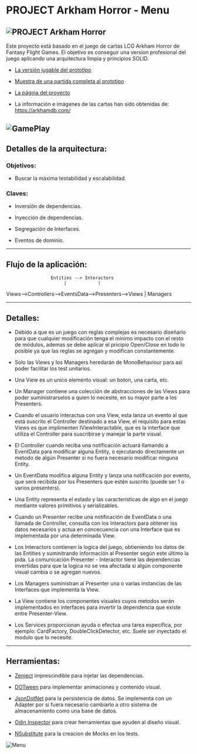 # PROJECT Arkham Horror - Menu

![PROJECT Arkham Horror](https://www.rosalesnavas.com/images/logo_with_text_black.png)
---
Este proyecto está basado en el juego de cartas LCG Arkham Horror de Fantasy Flight Games.
El objetivo es conseguir una version profesional del juego aplicando una arquitectura limpia y principios SOLID.

* [La versión jugable del prototipo](https://github.com/Todorcevic/Project-ARKHAM-HORROR)
 
* [Muestra de una partida completa al prototipo](https://www.youtube.com/watch?v=pvBs5DNNExE)

* [La página del proyecto](https://www.rosalesnavas.com/arkham)

* La información e imágenes de las cartas han sido obtenidas de: https://arkhamdb.com/
 
 ![GamePlay](https://www.rosalesnavas.com/images/portfolio/arkham/2.jpg)
---

## Detalles de la arquitectura:

### Objetivos:

* Buscar la máxima testabilidad y escalabilidad.

### Claves:

* Inversión de dependencias.

* Inyección de dependencias.

* Segregación de Interfaces.

* Eventos de dominio.

---
## Flujo de la aplicación:

					 Entities --> Interactors
						  |	   		   |
Views-->Controllers-->EventsData-->Presenters-->Views
									       |
									    Managers

---
## Detalles:

* Debido a que es un juego con reglas complejas es necesario diseñarlo para que cualquier modificación tenga el mínimo impacto con el resto de módulos,
ademas se debe aplicar el pricipio Open/Close en todo lo posible ya que las reglas se agregan y modifican constantemente.

* Solo las Views y los Managers heredarán de MonoBehaviour para así poder facilitar los test unitarios.

* Una View es un unico elemento visual: un boton, una carta, etc.

* Un Manager contiene una colección de abstracciones de las Views para poder suministrarselos a quien lo necesite, en su mayor parte a los Presenters.

* Cuando el usuario interactua con una View, esta lanza un evento al que está suscrito el Controller destinado a esa View, el requisito para estas Views
es que implimenten IViewInteractable, que es la interface que utiliza el Controller para suscribirse y manejar la parte visual.

* El Controller cuando reciba una notificación actuará llamando a EventData para modificar alguna Entity, o ejecutando directamente un metodo de algún Presenter si no fuera necesario modificar ninguna Entity.

* Un EventData modifica alguna Entity y lanza una notificación por evento, que será recibida por los Presenters que estén suscrito (puede ser 1 o varios presenters).

* Una Entity representa el estado y las caracteristicas de algo en el juego mediante valores primitivos y serializables.

* Cuando un Presenter recibe una notificación de EventData o una llamada de Controller, consulta con los Interactors para obtener los datos necesarios y 
actua en concecuencia con una Interface que es implementada por una determinada View. 

* Los Interactors contienen la logica del juego, obtieniendo los datos de las Entities y suminitrando información al Presenter según este último la pida. La comunicación Presenter - Interactor tiene las dependencias invertidas para que la logica no se vea afectada si algún componente visual cambia o se agregan nuevos.

* Los Managers suministran al Presenter una o varias instancias de las Interfaces que implementa la View.

* La View contiene los componentes visuales cuyos metodos serán implementados en interfaces para invertir la dependencia que existe entre Presenter-View.

* Los Services proporcionan ayuda o efectua una tarea especifica, por ejemplo: CardFactory, DoubleClickDetector, etc. Suele ser inyectado el modulo que lo necesite.

---
## Herramientas:
* [Zenject](https://github.com/modesttree/Zenject) imprescindible para injetar las dependencias.

* [DOTween](http://dotween.demigiant.com/index.php) para implementar animaciones y contenido visual.

* [JsonDotNet](https://www.newtonsoft.com/json) para la persistencia de datos. Se implementa con un Adapter por si fuera necesario cambiarlo a otro sistema de almacenamiento como una base de datos.

* [Odin Inspector](https://odininspector.com/) para crear herramientas que ayuden al diseño visual.

* [NSubstitute](https://nsubstitute.github.io/) para la creacion de Mocks en los tests.

![Menu](https://www.rosalesnavas.com/images/portfolio/arkham/3.jpg)

